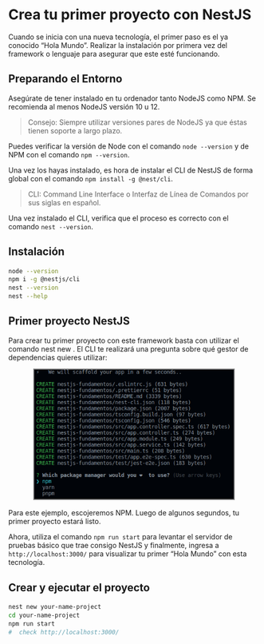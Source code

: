 # Crea tu primer proyecto con NestJS

Cuando se inicia con una nueva tecnología, el primer paso es el ya conocido “Hola Mundo”. Realizar la instalación por primera vez del framework o lenguaje para asegurar que este esté funcionando.

## Preparando el Entorno
Asegúrate de tener instalado en tu ordenador tanto NodeJS como NPM. Se recomienda al menos NodeJS versión 10 u 12.

> Consejo: Siempre utilizar versiones pares de NodeJS ya que éstas tienen soporte a largo plazo.

Puedes verificar la versión de Node con el comando `node --version` y de NPM con el comando `npm --version`.

Una vez los hayas instalado, es hora de instalar el CLI de NestJS de forma global con el comando `npm install -g @nest/cli`.

> CLI: Command Line Interface o Interfaz de Línea de Comandos por sus siglas en español.

Una vez instalado el CLI, verifica que el proceso es correcto con el comando `nest --version`.

## Instalación

```bash
node --version
npm i -g @nestjs/cli
nest --version
nest --help
```

## Primer proyecto NestJS
Para crear tu primer proyecto con este framework basta con utilizar el comando nest new <project-name>. El CLI te realizará una pregunta sobre qué gestor de dependencias quieres utilizar:

<p style="text-align: center;">
<img title="CLI NestJS: Nuevo proyecto" src="./Screenshot-from-2022-06-07.png?format=png&name=large" alt="JuveR" width="400px" style="border: gray solid 2px">
</p>


Para este ejemplo, escojeremos NPM. Luego de algunos segundos, tu primer proyecto estará listo.

Ahora, utiliza el comando `npm run start` para levantar el servidor de pruebas básico que trae consigo NestJS y finalmente, ingresa a `http://localhost:3000/` para visualizar tu primer “Hola Mundo” con esta tecnología.

## Crear y ejecutar el proyecto

```bash
nest new your-name-project
cd your-name-project
npm run start
#  check http://localhost:3000/
```